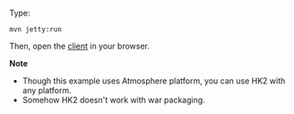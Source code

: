 Type:

```
mvn jetty:run
```

Then, open the [client](http://jsbin.com/bigiwi/1/watch?js,console) in your browser.

**Note**

* Though this example uses Atmosphere platform, you can use HK2 with any platform.
* Somehow HK2 doesn't work with war packaging.